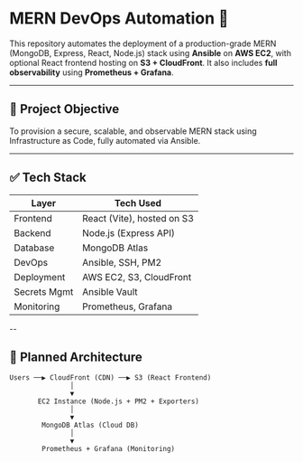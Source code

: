 # MERN DevOps Automation 🚀

This repository automates the deployment of a production-grade MERN (MongoDB, Express, React, Node.js) stack using **Ansible** on **AWS EC2**, with optional React frontend hosting on **S3 + CloudFront**. It also includes **full observability** using **Prometheus + Grafana**.

---

## 📌 Project Objective

To provision a secure, scalable, and observable MERN stack using Infrastructure as Code, fully automated via Ansible.

---

## ✅ Tech Stack

| Layer       | Tech Used                     |
|-------------|-------------------------------|
| Frontend    | React (Vite), hosted on S3     |
| Backend     | Node.js (Express API)          |
| Database    | MongoDB Atlas                  |
| DevOps      | Ansible, SSH, PM2              |
| Deployment  | AWS EC2, S3, CloudFront        |
| Secrets Mgmt| Ansible Vault                  |
| Monitoring  | Prometheus, Grafana  

--

## 🔧 Planned Architecture

```plaintext
Users ──▶ CloudFront (CDN) ──▶ S3 (React Frontend)
               │
               ▼
       EC2 Instance (Node.js + PM2 + Exporters)
               │
               ▼
        MongoDB Atlas (Cloud DB)
               │
               ▼
        Prometheus + Grafana (Monitoring)
